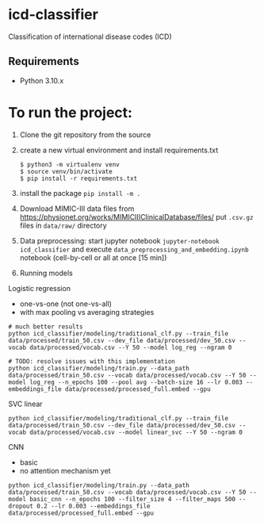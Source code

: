 # icd-classifier
Classification of international disease codes (ICD)

## Requirements
* Python 3.10.x

# To run the project:

1. Clone the git repository from the source

1. create a new virtual environment and install
requirements.txt

    ```console
    $ python3 -m virtualenv venv
    $ source venv/bin/activate
    $ pip install -r requirements.txt
    ```

1. install the package
```pip install -m .```


1. Download MIMIC-III data files from https://physionet.org/works/MIMICIIIClinicalDatabase/files/
put `.csv.gz` files in `data/raw/` directory


1. Data preprocessing:
start jupyter notebook
```jupyter-notebook icd_classifier```
and execute `data_preprocessing_and_embedding.ipynb` notebook (cell-by-cell or all at once [15 min])


1. Running models

Logistic regression
- one-vs-one (not one-vs-all)
- with max pooling vs averaging strategies

```
# much better results
python icd_classifier/modeling/traditional_clf.py --train_file data/processed/train_50.csv --dev_file data/processed/dev_50.csv --vocab data/processed/vocab.csv --Y 50 --model log_reg --ngram 0

# TODO: resolve issues with this implementation
python icd_classifier/modeling/train.py --data_path data/processed/train_50.csv --vocab data/processed/vocab.csv --Y 50 --model log_reg --n_epochs 100 --pool avg --batch-size 16 --lr 0.003 --embeddings_file data/processed/processed_full.embed --gpu
```

SVC linear
```
python icd_classifier/modeling/traditional_clf.py --train_file data/processed/train_50.csv --dev_file data/processed/dev_50.csv --vocab data/processed/vocab.csv --model linear_svc --Y 50 --ngram 0
```

CNN
- basic
- no attention mechanism yet
```
python icd_classifier/modeling/train.py --data_path data/processed/train_50.csv --vocab data/processed/vocab.csv --Y 50 --model basic_cnn --n_epochs 100 --filter_size 4 --filter_maps 500 --dropout 0.2 --lr 0.003 --embeddings_file data/processed/processed_full.embed --gpu
```